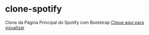 # clone-spotify
 Clone da Página Principal do Spotify com Bootstrap
 [Clique aqui para vizualizar ](https://miwchan.github.io/clone-spotify/)
